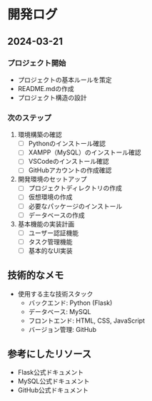 # 開発ログ

## 2024-03-21
### プロジェクト開始
- プロジェクトの基本ルールを策定
- README.mdの作成
- プロジェクト構造の設計

### 次のステップ
1. 環境構築の確認
   - [ ] Pythonのインストール確認
   - [ ] XAMPP（MySQL）のインストール確認
   - [ ] VSCodeのインストール確認
   - [ ] GitHubアカウントの作成確認

2. 開発環境のセットアップ
   - [ ] プロジェクトディレクトリの作成
   - [ ] 仮想環境の作成
   - [ ] 必要なパッケージのインストール
   - [ ] データベースの作成

3. 基本機能の実装計画
   - [ ] ユーザー認証機能
   - [ ] タスク管理機能
   - [ ] 基本的なUI実装

## 技術的なメモ
- 使用する主な技術スタック
  - バックエンド: Python (Flask)
  - データベース: MySQL
  - フロントエンド: HTML, CSS, JavaScript
  - バージョン管理: GitHub

## 参考にしたリソース
- Flask公式ドキュメント
- MySQL公式ドキュメント
- GitHub公式ドキュメント 
